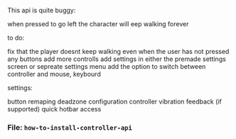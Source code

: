 This api is quite buggy:

when pressed to go left the character will eep walking forever

to do:

fix that the player doesnt keep walking even when the user has not pressed any buttons
add more controlls 
add settings in either the premade settings screen or sepreate settings menu
add the option to switch between controller and mouse, keybourd

settings:

button remaping
deadzone configuration
controller vibration feedback (if supported)
quick hotbar access

### File: `how-to-install-controller-api`
